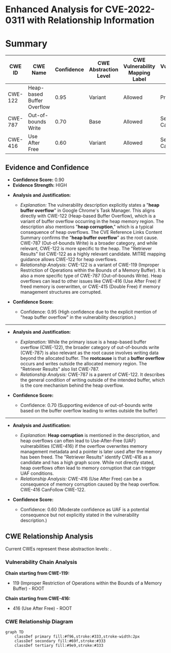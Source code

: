 # Enhanced Analysis for CVE-2022-0311 with Relationship Information

# Summary
| CWE ID | CWE Name | Confidence | CWE Abstraction Level | CWE Vulnerability Mapping Label | CWE-Vulnerability Mapping Notes |
|---|---|---|---|---|---|
| CWE-122 | Heap-based Buffer Overflow | 0.95 | Variant | Allowed | Primary CWE |
| CWE-787 | Out-of-bounds Write | 0.70 | Base | Allowed | Secondary Candidate |
| CWE-416 | Use After Free | 0.60 | Variant | Allowed | Secondary Candidate |

## Evidence and Confidence

*   **Confidence Score:** 0.90
*   **Evidence Strength:** HIGH

- **Analysis and Justification:**
  - *Explanation:* The vulnerability description explicitly states a "**heap buffer overflow**" in Google Chrome's Task Manager. This aligns directly with CWE-122 (Heap-based Buffer Overflow), which is a variant of buffer overflow occurring in the heap memory region. The description also mentions "**heap corruption**," which is a typical consequence of heap overflows. The CVE Reference Links Content Summary confirms the "**heap buffer overflow**" as the root cause. CWE-787 (Out-of-bounds Write) is a broader category, and while relevant, CWE-122 is more specific to the heap. The "Retriever Results" list CWE-122 as a highly relevant candidate. MITRE mapping guidance allows CWE-122 for heap overflows.
  - *Relationship Analysis:* CWE-122 is a variant of CWE-119 (Improper Restriction of Operations within the Bounds of a Memory Buffer). It is also a more specific type of CWE-787 (Out-of-bounds Write). Heap overflows can lead to other issues like CWE-416 (Use After Free) if freed memory is overwritten, or CWE-415 (Double Free) if memory management structures are corrupted.

- **Confidence Score:**
  - Confidence: 0.95 (High confidence due to the explicit mention of "heap buffer overflow" in the vulnerability description.)

---

- **Analysis and Justification:**
  - *Explanation:* While the primary issue is a heap-based buffer overflow (CWE-122), the broader category of out-of-bounds write (CWE-787) is also relevant as the root cause involves writing data beyond the allocated buffer. The **rootcause** is that a **buffer overflow** occurs and writes outside the allocated memory region. The "Retriever Results" also list CWE-787.
  - *Relationship Analysis:* CWE-787 is a parent of CWE-122. It describes the general condition of writing outside of the intended buffer, which is the core mechanism behind the heap overflow.

- **Confidence Score:**
  - Confidence: 0.70 (Supporting evidence of out-of-bounds write based on the buffer overflow leading to writes outside the buffer)

---

- **Analysis and Justification:**
  - *Explanation:* **Heap corruption** is mentioned in the description, and heap overflows can often lead to Use-After-Free (UAF) vulnerabilities (CWE-416) if the overflow overwrites memory management metadata and a pointer is later used after the memory has been freed. The "Retriever Results" identify CWE-416 as a candidate and has a high graph score. While not directly stated, heap overflows often lead to memory corruption that can trigger UAF conditions.
  - *Relationship Analysis:* CWE-416 (Use After Free) can be a consequence of memory corruption caused by the heap overflow. CWE-416 CanFollow CWE-122.

- **Confidence Score:**
  - Confidence: 0.60 (Moderate confidence as UAF is a potential consequence but not explicitly stated in the vulnerability description.)


## CWE Relationship Analysis

Current CWEs represent these abstraction levels: .


### Vulnerability Chain Analysis

**Chain starting from CWE-119:**
- 119 (Improper Restriction of Operations within the Bounds of a Memory Buffer) - ROOT


**Chain starting from CWE-416:**
- 416 (Use After Free) - ROOT



### CWE Relationship Diagram

```mermaid
graph TD
    classDef primary fill:#f96,stroke:#333,stroke-width:2px
    classDef secondary fill:#69f,stroke:#333
    classDef tertiary fill:#9e9,stroke:#333
```
